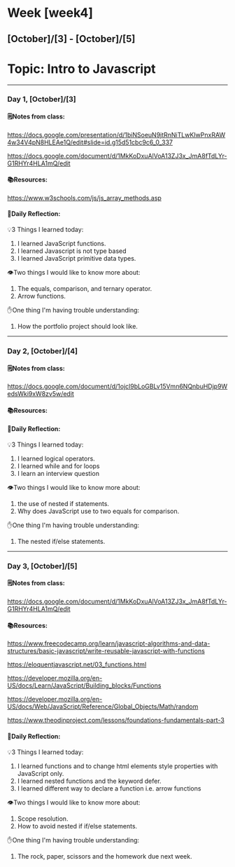 # Week [week4]
## [October]/[3] - [October]/[5]

# Topic: Intro to Javascript

___

### Day 1, [October]/[3]

#### 🗒️Notes from class:
https://docs.google.com/presentation/d/1biNSoeuN9jtRnNiTLwKIwPnxRAW4w34V4pN8HLEAe1Q/edit#slide=id.g15d51cbc9c6_0_337


https://docs.google.com/document/d/1MkKoDxuAlVoA13ZJ3x_JmA8fTdLYr-G1RHYr4HLA1mQ/edit


#### 📚Resources:
https://www.w3schools.com/js/js_array_methods.asp

#### 💭Daily Reflection:

💡3 Things I learned today:
1. I learned JavaScript functions.
2. I learned Javascript is not type based
3. I learned JavaScript primitive data types.

👁️Two things I would like to know more about:
1. The equals, comparison, and ternary operator.
2. Arrow functions.

✋One thing I'm having trouble understanding:
1. How the portfolio project should look like.


___

### Day 2, [October]/[4] 

#### 🗒️Notes from class:
https://docs.google.com/document/d/1ojcl9bLoGBLv15Vmn6NQnbuHDjp9WedsWki9xW8zv5w/edit
#### 📚Resources:


#### 💭Daily Reflection:

💡3 Things I learned today:
1. I learned logical operators.
2. I learned while and for loops
3. I learn an interview question

👁️Two things I would like to know more about:
1. the use of nested if statements.
2. Why does JavaScript use to two equals for comparison.

✋One thing I'm having trouble understanding:
1. The nested if/else statements.

___

### Day 3, [October]/[5]
#### 🗒️Notes from class:
https://docs.google.com/document/d/1MkKoDxuAlVoA13ZJ3x_JmA8fTdLYr-G1RHYr4HLA1mQ/edit
#### 📚Resources:
https://www.freecodecamp.org/learn/javascript-algorithms-and-data-structures/basic-javascript/write-reusable-javascript-with-functions

https://eloquentjavascript.net/03_functions.html 

https://developer.mozilla.org/en-US/docs/Learn/JavaScript/Building_blocks/Functions 

https://developer.mozilla.org/en-US/docs/Web/JavaScript/Reference/Global_Objects/Math/random 

https://www.theodinproject.com/lessons/foundations-fundamentals-part-3 


#### 💭Daily Reflection:

💡3 Things I learned today:
1. I learned functions and to change html elements style properties with JavaScript only.
2. I learned nested functions and the keyword defer.
3. I learned different way to declare a function i.e. arrow functions

👁️Two things I would like to know more about:
1. Scope resolution.
2. How to avoid nested if if/else statements.

✋One thing I'm having trouble understanding:
1. The rock, paper, scissors and the homework due next week.
 

